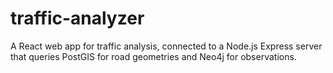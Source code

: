 # traffic-analyzer
A React web app for traffic analysis, connected to a Node.js Express server that queries PostGIS for road geometries and Neo4j for observations.
